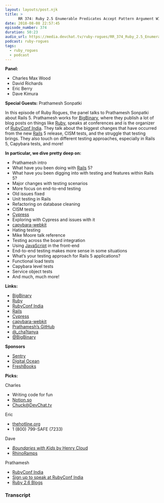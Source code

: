 ```yaml
---
layout: layouts/post.njk
title: >
      RR 374: Ruby 2.5 Enumerable Predicates Accept Pattern Argument WITH Prathamesh Sonpatki
date: 2018-08-08 22:57:45
episode_number: 374
duration: 50:23
audio_url: https://media.devchat.tv/ruby-rogues/RR_374_Ruby_2.5_Enumerable_Predicates_Accept_Pattern_ArgumentP_WITH_Prathamesh_Sonpatki.mp3
podcast: ruby-rogues
tags: 
  - ruby_rogues
  - podcast
---
```


 **Panel:**

- Charles Max Wood
- David Richards
- Eric Berry
- Dave Kimura

**Special Guests:** Prathamesh Sonpatki

In this episode of Ruby Rogues, the panel talks to Prathamesh Sonpatki about Rails 5. Prathamesh works for [BigBinary](https://www.bigbinary.com/), where they publish a lot of blog posts on things like [Ruby](https://www.ruby-lang.org/en/), speaks at conferences and is the organizer of [RubyConf India](https://www.rubyconfindia.org/). They talk about the biggest changes that have occurred from the new [Rails](https://rubyonrails.org/) 5 release, CISM tests, and the struggle that testing brings. They also touch on different testing approaches, especially in Rails 5, Capybara tests, and more!

**In particular, we dive pretty deep on:**

- Prathamesh intro
- What have you been doing with [Rails](https://rubyonrails.org/) 5?
- What have you been digging into with testing and features within Rails 5?
- Major changes with testing scenarios
- More focus on end-to-end testing
- Old issues fixed
- Unit testing in Rails
- Refactoring on database cleaning
- CISM tests
- [Cypress](https://www.cypress.io/)
- Exploring with Cypress and issues with it
- [capybara-webkit](https://github.com/thoughtbot/capybara-webkit)
- Hating testing
- Mike Moore talk reference
- Testing across the board integration
- Using [JavaScript](https://www.javascript.com/) in the front-end
- End-to-end testing makes more sense in some situations
- What’s your testing approach for Rails 5 applications?
- Functional load tests
- Capybara level tests
- Service object tests
- And much, much more!

**Links:**

- [BigBinary](https://www.bigbinary.com/)
- [Ruby](https://www.ruby-lang.org/en/)
- [RubyConf India](https://www.rubyconfindia.org/)
- [Rails](https://rubyonrails.org/)
- [Cypress](https://www.cypress.io/)
- [capybara-webkit](https://github.com/thoughtbot/capybara-webkit)
- [Prathamesh’s GitHub](https://github.com/prathamesh-sonpatki)
- [@\_cha1tanya](https://twitter.com/_cha1tanya?lang=en)
- [@BigBinary](https://twitter.com/BigBinary)

**Sponsors**

- [Sentry](https://sentry.io/welcome/)
- [Digital Ocean](https://www.digitalocean.com/)
- [FreshBooks](https://www.freshbooks.com/invoice?ref=11731&utm_source=pbm&utm_medium=affiliate-program&utm_influencer=419364&utm_campaign=podcast-influencers)

**Picks:**

Charles

- Writing code for fun
- [Notion.so](https://www.notion.so/)
- [Chuck@DevChat.tv](mailto:Chuck@DevChat.tv)

Eric

- [thehotline.org](https://www.thehotline.org/)
- 1 (800) 799-SAFE (7233)

Dave

- [_Boundaries with Kids_ by Henry Cloud](https://www.amazon.com/gp/product/0310243157/ref=oh_aui_detailpage_o02_s00?ie=UTF8&psc=1)
- [RhinoRamps](https://www.amazon.com/gp/product/B0117EESNC/ref=oh_aui_detailpage_o00_s01?ie=UTF8&psc=1)

Prathamesh

- [RubyConf India](https://www.rubyconfindia.org/)
- [Sign up to speak at RubyConf India](https://www.papercall.io/rci19)
- [Ruby 2.6 Blogs](https://blog.bigbinary.com/categories/ruby-2-6/)


### Transcript


